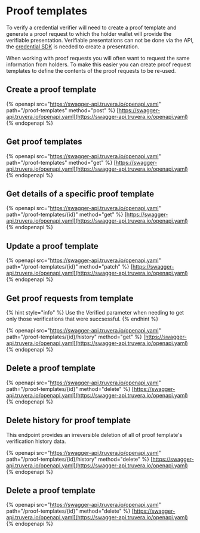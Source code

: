 # Proof templates

To verify a credential verifier will need to create a proof template and generate a proof request to which the holder wallet will provide the verifiable presentation. Verifiable presentations can not be done via the API, the [credential SDK](https://github.com/docknetwork/sdk) is needed to create a presentation.&#x20;

When working with proof requests you will often want to request the same information from holders. To make this easier you can create proof request templates to define the contents of the proof requests to be re-used.

## Create a proof template <a href="#create-proof-request" id="create-proof-request"></a>

{% openapi src="https://swagger-api.truvera.io/openapi.yaml" path="/proof-templates" method="post" %}
[https://swagger-api.truvera.io/openapi.yaml](https://swagger-api.truvera.io/openapi.yaml)
{% endopenapi %}



## Get proof templates <a href="#create-proof-request" id="create-proof-request"></a>

{% openapi src="https://swagger-api.truvera.io/openapi.yaml" path="/proof-templates" method="get" %}
[https://swagger-api.truvera.io/openapi.yaml](https://swagger-api.truvera.io/openapi.yaml)
{% endopenapi %}



## Get details of a specific proof template

{% openapi src="https://swagger-api.truvera.io/openapi.yaml" path="/proof-templates/{id}" method="get" %}
[https://swagger-api.truvera.io/openapi.yaml](https://swagger-api.truvera.io/openapi.yaml)
{% endopenapi %}



## Update a proof template

{% openapi src="https://swagger-api.truvera.io/openapi.yaml" path="/proof-templates/{id}" method="patch" %}
[https://swagger-api.truvera.io/openapi.yaml](https://swagger-api.truvera.io/openapi.yaml)
{% endopenapi %}



## Get proof requests from template

{% hint style="info" %}
Use the Verified  parameter when needing to get only those verifications that were succsessful.&#x20;
{% endhint %}

{% openapi src="https://swagger-api.truvera.io/openapi.yaml" path="/proof-templates/{id}/history" method="get" %}
[https://swagger-api.truvera.io/openapi.yaml](https://swagger-api.truvera.io/openapi.yaml)
{% endopenapi %}



## Delete a proof template

{% openapi src="https://swagger-api.truvera.io/openapi.yaml" path="/proof-templates/{id}" method="delete" %}
[https://swagger-api.truvera.io/openapi.yaml](https://swagger-api.truvera.io/openapi.yaml)
{% endopenapi %}



## Delete history for proof template

This endpoint provides an irreversible deletion of all of proof template's verification history data.&#x20;

{% openapi src="https://swagger-api.truvera.io/openapi.yaml" path="/proof-templates/{id}/history" method="delete" %}
[https://swagger-api.truvera.io/openapi.yaml](https://swagger-api.truvera.io/openapi.yaml)
{% endopenapi %}



## Delete a proof template

{% openapi src="https://swagger-api.truvera.io/openapi.yaml" path="/proof-templates/{id}" method="delete" %}
[https://swagger-api.truvera.io/openapi.yaml](https://swagger-api.truvera.io/openapi.yaml)
{% endopenapi %}



